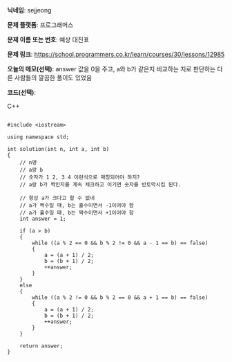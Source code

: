 **닉네임**: sejjeong

**문제 플랫폼**: 프로그래머스

**문제 이름 또는 번호**: 예상 대진표

**문제 링크**: https://school.programmers.co.kr/learn/courses/30/lessons/12985

**오늘의 메모(선택)**: 
                    answer 값을 0을 주고, a와 b가 같은지 비교하는 지로 판단하는 다른 사람들의 깔끔한 풀이도 있었음


**코드(선택)**:

C++

```

#include <iostream>

using namespace std;

int solution(int n, int a, int b)
{
    // n명
    // a랑 b
    // 숫자가 1 2, 3 4 이런식으로 매칭되어야 하지?
    // a랑 b가 짝인지를 계속 체크하고 이기면 숫자를 반토막시킴 된다.
    
    // 항상 a가 크다고 할 수 없네
    // a가 짝수일 때, b는 홀수이면서 -1이어야 함
    // a가 홀수일 때, b는 짝수이면서 +1이어야 함
    int answer = 1;
    
    if (a > b)
    {
        while ((a % 2 == 0 && b % 2 != 0 && a - 1 == b) == false)
        {
            a = (a + 1) / 2;
            b = (b + 1) / 2;
            ++answer;
        }
    }
    else
    {
        while ((a % 2 != 0 && b % 2 == 0 && a + 1 == b) == false)
        {
            a = (a + 1) / 2;
            b = (b + 1) / 2;
            ++answer;
        }
    }

    return answer;
}

```

